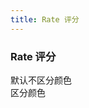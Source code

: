 ```yaml
---
title: Rate 评分
---
```


### Rate 评分

<script>
  export default {
    data() {
      return {
        value1: null,
        value2: null,
        value3: null,
        colors: ['#99A9BF', '#F7BA2A', '#FF9900']  // 等同于 { 2: '#99A9BF', 4: { value: '#F7BA2A', excluded: true }, 5: '#FF9900' }
      }
    }
  }
</script>
<div class="block">
  <span class="demonstration">默认不区分颜色</span>
  <ml-rate v-model="value1"></ml-rate>
</div>
<div class="block">
  <span class="demonstration">区分颜色</span>
  <ml-rate
    v-model="value2"
    :colors="colors">
  </ml-rate>
</div>
<ml-rate
  v-model="value3"
  show-text>
</ml-rate>